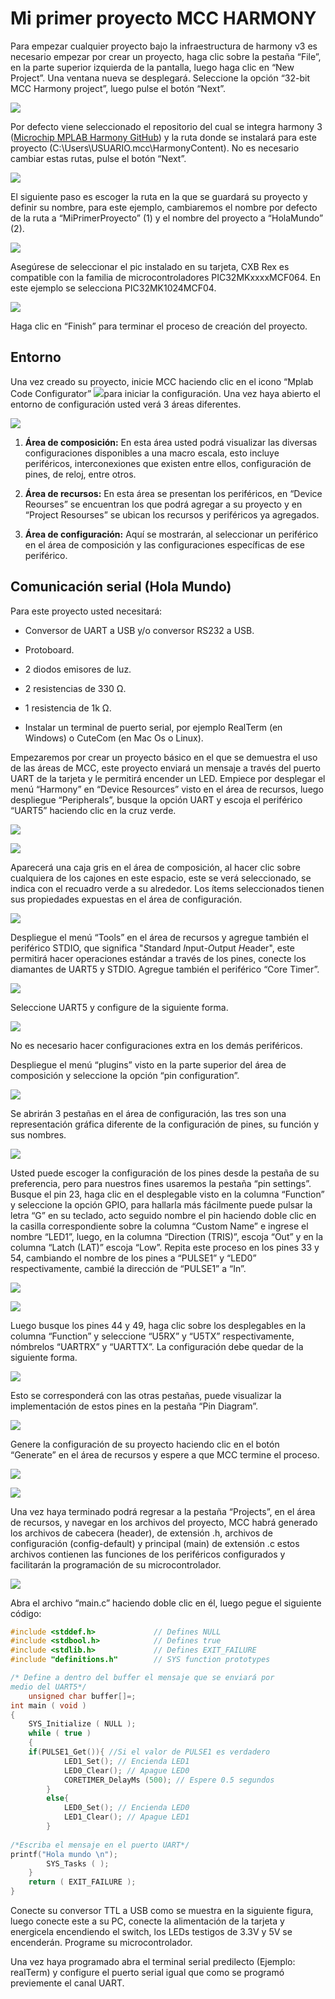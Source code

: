 # Mi primer proyecto MCC HARMONY

Para empezar cualquier proyecto bajo la infraestructura de harmony v3 es necesario empezar por crear un proyecto, haga clic sobre la pestaña “File”, en la parte superior izquierda de la pantalla, luego haga clic en “New Project”. Una ventana nueva se desplegará. Seleccione la opción “32-bit MCC Harmony project”, luego pulse el botón “Next”. 

![](https://github.com/CXBRexDevs/Codigos-ejemplo-CXB/blob/main/images/PrimerProyecto1.png?raw=true)

Por defecto viene seleccionado el repositorio del cual se integra harmony 3 ([Microchip MPLAB Harmony GitHub](https://github.com/Microchip-MPLAB-Harmony/)) y la ruta donde se instalará para este proyecto (C:\Users\USUARIO\.mcc\HarmonyContent). No es necesario cambiar estas rutas, pulse el botón “Next”.

![](https://github.com/CXBRexDevs/Codigos-ejemplo-CXB/blob/main/images/PrimerProyecto2.png?raw=true)

El siguiente paso es escoger la ruta en la que se guardará su proyecto y definir su nombre, para este ejemplo, cambiaremos el nombre por defecto de la ruta a “MiPrimerProyecto” (1) y el nombre del proyecto a “HolaMundo” (2).

![](https://github.com/CXBRexDevs/Codigos-ejemplo-CXB/blob/main/images/PrimerProyecto3.png?raw=true)

Asegúrese de seleccionar el pic instalado en su tarjeta, CXB Rex es compatible con la familia de microcontroladores PIC32MKxxxxMCF064. En este ejemplo se selecciona PIC32MK1024MCF04.

![](https://github.com/CXBRexDevs/Codigos-ejemplo-CXB/blob/main/images/PrimerProyecto4.png?raw=true)

Haga clic en “Finish” para terminar el proceso de creación del proyecto.

## Entorno

Una vez creado su proyecto, inicie MCC haciendo clic en el icono “Mplab Code Configurator” ![](https://github.com/CXBRexDevs/Codigos-ejemplo-CXB/blob/main/images/MCCBOTON.png?raw=true)para iniciar la configuración. Una vez haya abierto el entorno de configuración usted verá 3 áreas diferentes.

![](https://github.com/CXBRexDevs/Codigos-ejemplo-CXB/blob/main/images/PrimerProyecto5.png?raw=true)

1. **Área de composición:** En esta área usted podrá visualizar las diversas configuraciones disponibles a una macro escala, esto incluye periféricos, interconexiones que existen entre ellos, configuración de pines, de reloj, entre otros.

2. **Área de recursos:** En esta área se presentan los periféricos, en “Device Reourses” se encuentran los que podrá agregar a su proyecto y en “Project Resourses” se ubican los recursos y periféricos ya agregados.

3. **Área de configuración:** Aquí se mostrarán, al seleccionar un periférico en el área de composición y las configuraciones específicas de ese periférico.

## Comunicación serial (Hola Mundo)

Para este proyecto usted necesitará:

- Conversor de UART a USB y/o conversor RS232 a USB. 

- Protoboard.

- 2 diodos emisores de luz.

- 2 resistencias de 330 Ω.

- 1 resistencia de 1k Ω.

- Instalar un terminal de puerto serial, por ejemplo RealTerm (en Windows) o CuteCom (en Mac Os o Linux).

Empezaremos por crear un proyecto básico en el que se demuestra el uso de las áreas de MCC, este proyecto enviará un mensaje a través del puerto UART de la tarjeta y le permitirá encender un LED. Empiece por desplegar el menú “Harmony” en “Device Resources” visto en el área de recursos, luego despliegue “Peripherals”, busque la opción UART y escoja el periférico “UART5” haciendo clic en la cruz verde.

![](https://github.com/CXBRexDevs/Codigos-ejemplo-CXB/blob/main/images/PrimerProyecto6.png?raw=true)

![](https://github.com/CXBRexDevs/Codigos-ejemplo-CXB/blob/main/images/PrimerProyecto7.png?raw=true)

Aparecerá una caja gris en el área de composición, al hacer clic sobre cualquiera de los cajones en este espacio, este se verá seleccionado, se indica con el recuadro verde a su alrededor. Los ítems seleccionados tienen sus propiedades expuestas en el área de configuración.

![](https://github.com/CXBRexDevs/Codigos-ejemplo-CXB/blob/main/images/PrimerProyecto8.png?raw=true)

Despliegue el menú “Tools” en el área de recursos y agregue también el periférico STDIO, que significa "*S*tandard *I*nput-*O*utput *H*eader", este permitirá hacer operaciones estándar a través de los pines, conecte los diamantes de UART5 y STDIO. Agregue también el periférico “Core Timer”.

![](https://github.com/CXBRexDevs/Codigos-ejemplo-CXB/blob/main/images/PrimerProyecto9.png?raw=true)

Seleccione UART5 y configure de la siguiente forma.

![](https://github.com/CXBRexDevs/Codigos-ejemplo-CXB/blob/main/images/PrimerProyecto10.png?raw=true)

No es necesario hacer configuraciones extra en los demás periféricos.

Despliegue el menú “plugins” visto en la parte superior del área de composición y seleccione la opción “pin configuration”.

![](https://github.com/CXBRexDevs/Codigos-ejemplo-CXB/blob/main/images/PrimerProyecto11.png?raw=true)

Se abrirán 3 pestañas en el área de configuración, las tres son una representación gráfica diferente de la configuración de pines, su función y sus nombres.

![](https://github.com/CXBRexDevs/Codigos-ejemplo-CXB/blob/main/images/PrimerProyecto12.png?raw=true)

Usted puede escoger la configuración de los pines desde la pestaña de su preferencia, pero para nuestros fines usaremos la pestaña “pin settings”. Busque el pin 23, haga clic en el desplegable visto en la columna “Function” y seleccione la opción GPIO, para hallarla más fácilmente puede pulsar la letra “G” en su teclado, acto seguido nombre el pin haciendo doble clic en la casilla correspondiente sobre la columna “Custom Name” e ingrese el nombre “LED1”, luego, en la columna “Direction (TRIS)”, escoja “Out” y en la columna “Latch (LAT)” escoja “Low”. Repita este proceso en los pines 33 y 54, cambiando el nombre de los pines a “PULSE1” y “LED0” respectivamente, cambié la dirección de “PULSE1” a “In”.

![](https://github.com/CXBRexDevs/Codigos-ejemplo-CXB/blob/main/images/PrimerProyecto13.png?raw=true)

![](https://github.com/CXBRexDevs/Codigos-ejemplo-CXB/blob/main/images/PrimerProyecto14.png?raw=true)

Luego busque los pines 44 y 49, haga clic sobre los desplegables en la columna “Function” y seleccione “U5RX” y “U5TX” respectivamente, nómbrelos “UARTRX” y “UARTTX”. La configuración debe quedar de la siguiente forma.

![](https://github.com/CXBRexDevs/Codigos-ejemplo-CXB/blob/main/images/PrimerProyecto15.png?raw=true)

Esto se corresponderá con las otras pestañas, puede visualizar la implementación de estos pines en la pestaña “Pin Diagram”.

![](https://github.com/CXBRexDevs/Codigos-ejemplo-CXB/blob/main/images/PrimerProyecto16.png?raw=true)

Genere la configuración de su proyecto haciendo clic en el botón “Generate” en el área de recursos y espere a que MCC termine el proceso.

![](https://github.com/CXBRexDevs/Codigos-ejemplo-CXB/blob/main/images/PrimerProyecto17.png?raw=true)

![](https://github.com/CXBRexDevs/Codigos-ejemplo-CXB/blob/main/images/PrimerProyecto18.png?raw=true)

Una vez haya terminado podrá regresar a la pestaña “Projects”, en el área de recursos, y navegar en los archivos del proyecto, MCC habrá generado los archivos de cabecera (header), de extensión .h, archivos de configuración (config-default) y principal (main) de extensión .c estos archivos contienen las funciones de los periféricos configurados y facilitarán la programación de su microcontrolador.

![](https://github.com/CXBRexDevs/Codigos-ejemplo-CXB/blob/main/images/PrimerProyecto19.png?raw=true)

Abra el archivo “main.c” haciendo doble clic en él, luego pegue el siguiente código:

```c
#include <stddef.h>            	// Defines NULL
#include <stdbool.h>           	// Defines true
#include <stdlib.h>            	// Defines EXIT_FAILURE
#include "definitions.h"    	// SYS function prototypes

/* Define a dentro del buffer el mensaje que se enviará por
medio del UART5*/
	unsigned char buffer[]=;
int main ( void )
{
	SYS_Initialize ( NULL );
	while ( true )
	{
	if(PULSE1_Get()){ //Si el valor de PULSE1 es verdadero
        	LED1_Set(); // Encienda LED1
        	LED0_Clear(); // Apague LED0
        	CORETIMER_DelayMs (500); // Espere 0.5 segundos
    	}
    	else{
        	LED0_Set(); // Encienda LED0
        	LED1_Clear(); // Apague LED1
    	}
	
/*Escriba el mensaje en el puerto UART*/
printf("Hola mundo \n");
    	SYS_Tasks ( );
	}
	return ( EXIT_FAILURE );
}

```
Conecte su conversor TTL a USB como se muestra en la siguiente figura, luego conecte este a su PC, conecte la alimentación de la tarjeta y energicela encendiendo el switch, los LEDs testigos de 3.3V y 5V se encenderán. Programe su microcontrolador.

Una vez haya programado abra el terminal serial predilecto (Ejemplo: realTerm) y configure el puerto serial igual que como se programó previemente el canal UART.
